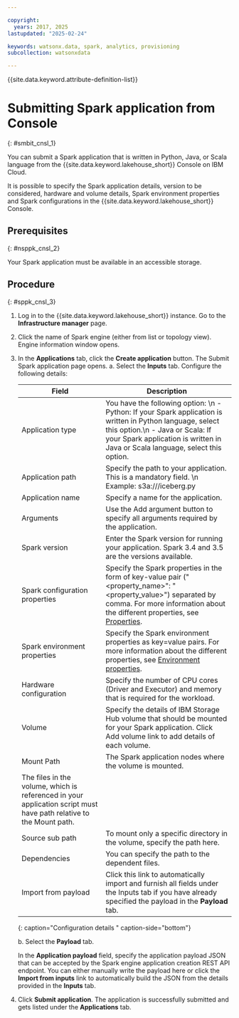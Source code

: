 ```yaml
---

copyright:
  years: 2017, 2025
lastupdated: "2025-02-24"

keywords: watsonx.data, spark, analytics, provisioning
subcollection: watsonxdata

---
```


{{site.data.keyword.attribute-definition-list}}

# Submitting Spark application from Console
{: #smbit_cnsl_1}

You can submit a Spark application that is written in Python, Java, or Scala language from the {{site.data.keyword.lakehouse_short}} Console on IBM Cloud.

It is possible to specify the Spark application details, version to be considered, hardware and volume details, Spark environment properties and Spark configurations in the {{site.data.keyword.lakehouse_short}} Console.



## Prerequisites
{: #nsppk_cnsl_2}


Your Spark application must be available in an accessible storage.


## Procedure
{: #sppk_cnsl_3}

1. Log in to the {{site.data.keyword.lakehouse_short}} instance. Go to the **Infrastructure manager** page.
2. Click the name of Spark engine (either from list or topology view). Engine information window opens.
3. In the **Applications** tab, click the **Create application** button. The Submit Spark application page opens.
   a. Select the **Inputs** tab. Configure the following details:

      | Field | Description |
      | --- | --- |
      | Application type | You have the following option: \n - Python: If your Spark application is written in Python language, select this option.\n  - Java or Scala: If your Spark application is written in Java or Scala language, select this option. |
      | Application path | Specify the path to your application. This is a mandatory field. \n Example: s3a://<application-bucket-name>/iceberg.py |
      | Application name | Specify a name for the application. |
      | Arguments | Use the Add argument button to specify all arguments required by the application. |
      | Spark version | Enter the Spark version for running your application. Spark 3.4 and 3.5 are the versions available. |
      | Spark configuration properties | Specify the Spark properties in the form of key-value pair ("<property_name>": "<property_value>") separated by comma. For more information about the different properties, see [Properties](https://spark.apache.org/docs/latest/configuration.html#available-properties). |
      | Spark environment properties | Specify the Spark environment properties as key=value pairs. For more information about the different properties, see [Environment properties](https://spark.apache.org/docs/latest/configuration.html#runtime-environment). |
      | Hardware configuration | Specify the number of CPU cores (Driver and Executor) and memory that is required for the workload. |
      | Volume | Specify the details of IBM Storage Hub volume that should be mounted for your Spark application. Click Add volume link to add details of each volume. |
      | Mount Path | The Spark application nodes where the volume is mounted. |
      | The files in the volume, which is referenced in your application script must have path relative to the Mount path. |
      | Source sub path | To mount only a specific directory in the volume, specify the path here. |
      | Dependencies | You can specify the path to the dependent files. |
      | Import from payload | Click this link to automatically import and furnish all fields under the Inputs tab if you have already specified the payload in the **Payload** tab. |
      {: caption="Configuration details " caption-side="bottom"}

   b. Select the **Payload** tab.

      In the **Application payload** field, specify the application payload JSON that can be accepted by the Spark engine application creation REST API endpoint. You can either manually write the payload here or click the **Import from inputs** link to automatically build the JSON from the details provided in the **Inputs** tab.

4. Click **Submit application**. The application is successfully submitted and gets listed under the **Applications** tab.

